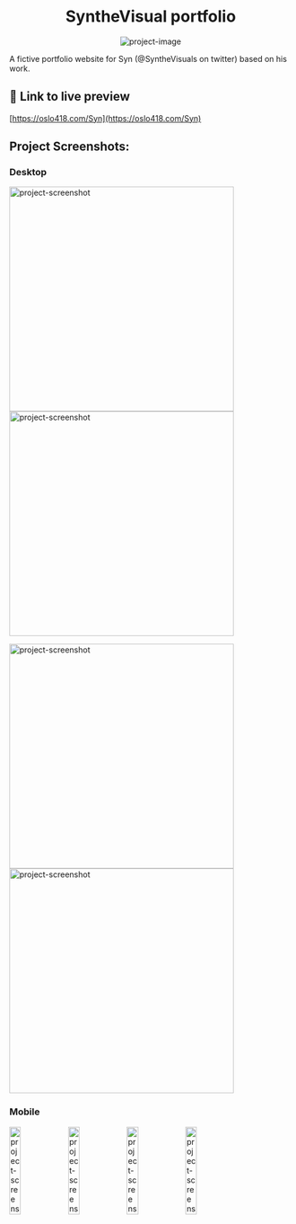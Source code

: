 <h1 align="center" id="title">SyntheVisual portfolio</h1>

<p align="center"><img src="https://oslo418.com/Syn/assets/screenshot-desktop-1.png" alt="project-image"></p>

<p id="description">A fictive portfolio website for Syn (@SyntheVisuals on twitter) based on his work.</p>

<h2>🚀 Link to live preview </h2>

[https://oslo418.com/Syn](https://oslo418.com/Syn)

<h2>Project Screenshots:</h2>
<h3>Desktop</h3>

<img src="https://oslo418.com/Syn/assets/screenshot-desktop-1.png" alt="project-screenshot" width="400"> <img src="https://oslo418.com/Syn/assets/screenshot-desktop-3.png" alt="project-screenshot" width="400">

<img src="https://oslo418.com/Syn/assets/screenshot-desktop-2.png" alt="project-screenshot" width="400"> <img src="https://oslo418.com/Syn/assets/screenshot-desktop-4.png" alt="project-screenshot" width="400">
<h3>Mobile</h3>

<img src="https://oslo418.com/Syn/assets/screenshot-mobile-1.png" alt="project-screenshot" width="20%"> <img src="https://oslo418.com/Syn/assets/screenshot-mobile-2.png" alt="project-screenshot" width="20%"> <img src="https://oslo418.com/Syn/assets/screenshot-mobile-3.png" alt="project-screenshot" width="20%"> <img src="https://oslo418.com/Syn/assets/screenshot-mobile-4.png" alt="project-screenshot" width="20%">
